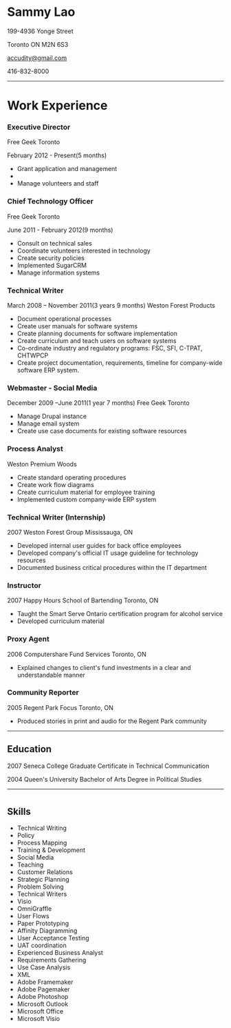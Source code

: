 # Sammy Lao #

199-4936 Yonge Street

Toronto ON M2N 6S3

accudity@gmail.com

416-832-8000

*****

# Work Experience

### Executive Director

Free Geek Toronto

February 2012 - Present(5 months)
- Grant application and management
- 
- Manage volunteers and staff

### Chief Technology Officer

Free Geek Toronto

June 2011 - February 2012(9 months)

- Consult on technical sales
- Coordinate volunteers interested in technology
- Create security policies
- Implemented SugarCRM
- Manage information systems

### Technical Writer

March 2008 – November 2011(3 years 9 months)
Weston Forest Products

- Document operational processes
- Create user manuals for software systems
- Create planning documents for software implementation
- Create curriculum and teach users on software systems
- Co-ordinate industry and regulatory programs: FSC, SFI, C-TPAT, CHTWPCP
- Create project documentation, requirements, timeline for company-wide  software ERP system. 

### Webmaster - Social Media
December 2009 –June 2011(1 year 7 months)
Free Geek Toronto
- Manage Drupal instance
- Manage email system
- Create use case documents for existing software resources

### Process Analyst
Weston Premium Woods
- Create standard operating procedures
- Create work flow diagrams
- Create curriculum material for employee training
- Implemented custom company-wide ERP system

### Technical Writer (Internship) 

2007
Weston Forest Group
Mississauga, ON

- Developed internal user guides for back office employees
- Developed company's official IT usage guideline for technology resources
- Documented business critical procedures within the IT department

### Instructor

2007
Happy Hours School of Bartending
Toronto, ON 

- Taught the Smart Serve Ontario certification program for alcohol service
- Developed curriculum material

### Proxy Agent

2006
Computershare Fund Services
Toronto, ON

- Explained changes to client's fund investments in a clear and understandable manner

### Community Reporter

2005
Regent Park Focus
Toronto, ON

- Produced stories in print and audio for the Regent Park community

*****

## Education

2007
Seneca College
Graduate Certificate in Technical Communication

2004
Queen's University
Bachelor of Arts Degree in Political Studies

****

#
## Skills
- Technical Writing 
- Policy 
- Process Mapping 
- Training & Development 
- Social Media 
- Teaching 
- Customer Relations 
- Strategic Planning 
- Problem Solving 
- Technical Writers 
- Visio 
- OmniGraffle 
- User Flows 
- Paper Prototyping 
- Affinity Diagramming 
- User Acceptance Testing 
- UAT coordination 
- Experienced Business Analyst 
- Requirements Gathering 
- Use Case Analysis 
- XML 
- Adobe Framemaker
- Adobe Pagemaker
- Adobe Photoshop
- Microsoft Outlook
- Microsoft Office
- Microsoft Visio	
